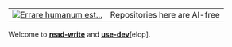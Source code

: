<table><tr>
  <td>
    <a href="https://github.com/Kyriosity/read-write/blob/main/README+/pencraft/README+/opuses/freestyle/AI-2020s.md"><img src="https://github.com/Kyriosity/read-write/blob/main/README+/_rsc/_img/AIfree.jpg" alt="Errare humanum est..." /></a>
  </td>
  <td>
    Repositories here are AI-free
  </td>
</tr></table>


Welcome to [**read-write**](https://github.com/Kyriosity/read-write) and [**use-dev**](https://github.com/Kyriosity/use-dev)[elop].
